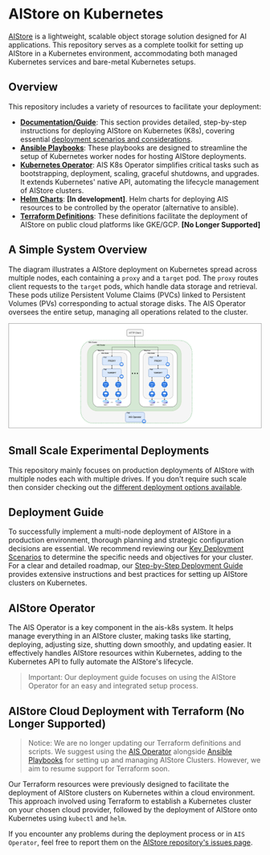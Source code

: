 # AIStore on Kubernetes

[AIStore](https://github.com/NVIDIA/aistore) is a lightweight, scalable object storage solution designed for AI applications. This repository serves as a complete toolkit for setting up AIStore in a Kubernetes environment, accommodating both managed Kubernetes services and bare-metal Kubernetes setups.

## Overview

This repository includes a variety of resources to facilitate your deployment:

- [**Documentation/Guide**](docs/README.md): This section provides detailed, step-by-step instructions for deploying AIStore on Kubernetes (K8s), covering essential [deployment scenarios and considerations](docs/k8s_discussion.md).
- [**Ansible Playbooks**](playbooks/README.md): These playbooks are designed to streamline the setup of Kubernetes worker nodes for hosting AIStore deployments.
- [**Kubernetes Operator**](operator/README.md): AIS K8s Operator simplifies critical tasks such as bootstrapping, deployment, scaling, graceful shutdowns, and upgrades. It extends Kubernetes' native API, automating the lifecycle management of AIStore clusters.
- [**Helm Charts**](helm/README.md): **[In development]**. Helm charts for deploying AIS resources to be controlled by the operator (alternative to ansible).
- [**Terraform Definitions**](terraform/README.md): These definitions facilitate the deployment of AIStore on public cloud platforms like GKE/GCP. **[No Longer Supported]**

## A Simple System Overview

The diagram illustrates a AIStore deployment on Kubernetes spread across multiple nodes, each containing a `proxy` and a `target` pod. The `proxy` routes client requests to the `target` pods, which handle data storage and retrieval. These pods utilize Persistent Volume Claims (PVCs) linked to Persistent Volumes (PVs) corresponding to actual storage disks. The AIS Operator oversees the entire setup, managing all operations related to the cluster.

![system-overview](docs/diagrams/ais-overview.png)

## Small Scale Experimental Deployments

This repository mainly focuses on production deployments of AIStore with multiple nodes each with multiple drives. If you don't require such scale then consider checking out the [different deployment options available](https://github.com/NVIDIA/aistore?tab=readme-ov-file#deployment-options).

## Deployment Guide

To successfully implement a multi-node deployment of AIStore in a production environment, thorough planning and strategic configuration decisions are essential. We recommend reviewing our [Key Deployment Scenarios](docs/k8s_discussion.md) to determine the specific needs and objectives for your cluster. For a clear and detailed roadmap, our [Step-by-Step Deployment Guide](docs/README.md) provides extensive instructions and best practices for setting up AIStore clusters on Kubernetes.

## AIStore Operator

The AIS Operator is a key component in the ais-k8s system. It helps manage everything in an AIStore cluster, making tasks like starting, deploying, adjusting size, shutting down smoothly, and updating easier. It effectively handles AIStore resources within Kubernetes, adding to the Kubernetes API to fully automate the AIStore's lifecycle.

> Important: Our deployment guide focuses on using the AIStore Operator for an easy and integrated setup process.

## AIStore Cloud Deployment with Terraform (No Longer Supported)

> Notice: We are no longer updating our Terraform definitions and scripts. We suggest using the [AIS Operator](operator/README.md) alongside [Ansible Playbooks](playbooks/README.md) for setting up and managing AIStore Clusters. However, we aim to resume support for Terraform soon.

Our Terraform resources were previously designed to facilitate the deployment of AIStore clusters on Kubernetes within a cloud environment. This approach involved using Terraform to establish a Kubernetes cluster on your chosen cloud provider, followed by the deployment of AIStore onto Kubernetes using `kubectl` and `helm`. 

If you encounter any problems during the deployment process or in `AIS Operator`, feel free to report them on the [AIStore repository's issues page](https://github.com/NVIDIA/aistore/issues).